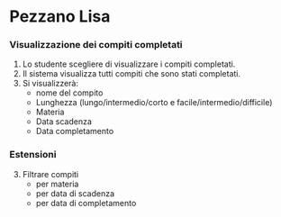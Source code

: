 # Pezzano Lisa

### Visualizzazione dei compiti completati 

1. Lo studente scegliere di visualizzare i compiti completati.
2. Il sistema visualizza tutti compiti che sono stati completati.
3. Si visualizzerà:
     -  nome del compito 
     -  Lunghezza (lungo/intermedio/corto e facile/intermedio/difficile)
     -  Materia 
     -  Data scadenza
     -  Data completamento 

### Estensioni
3. Filtrare compiti
      - per materia 
      - per data di scadenza 
      - per data di completamento
